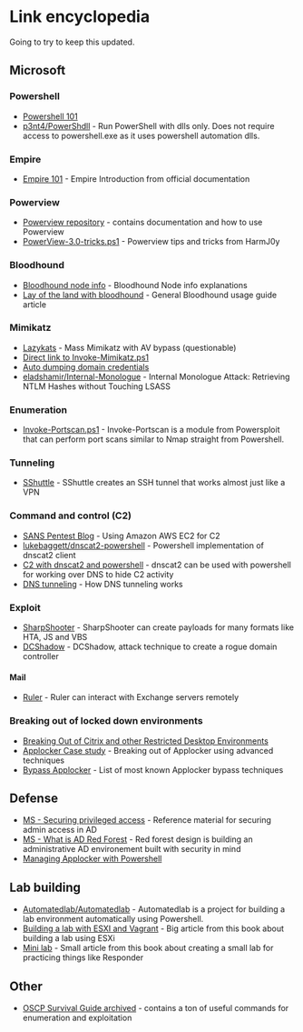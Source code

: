 # Link encyclopedia
Going to try to keep this updated.
## Microsoft

### Powershell
* [Powershell 101](https://hkh4cks.com/blog/2018/01/01/powershell-101/)
* [p3nt4/PowerShdll](https://github.com/p3nt4/PowerShdll) - Run PowerShell with dlls only. Does not require access to powershell.exe as it uses powershell automation dlls.

### Empire
* [Empire 101](http://www.powershellempire.com/?page_id=110) - Empire Introduction from official documentation

### Powerview
* [Powerview repository](https://github.com/PowerShellMafia/PowerSploit/tree/master/Recon) - contains documentation and how to use Powerview
* [PowerView-3.0-tricks.ps1](https://gist.github.com/HarmJ0y/184f9822b195c52dd50c379ed3117993) - Powerview tips and tricks from HarmJ0y

### Bloodhound
* [Bloodhound node info](https://github.com/BloodHoundAD/BloodHound/wiki/Users) - Bloodhound Node info explanations
* [Lay of the land with bloodhound](http://threat.tevora.com/lay-of-the-land-with-bloodhound/) - General Bloodhound usage guide article

### Mimikatz
* [Lazykats](https://github.com/bhdresh/lazykatz) -  Mass Mimikatz with AV bypass (questionable)
* [Direct link to Invoke-Mimikatz.ps1](https://raw.githubusercontent.com/PowerShellMafia/PowerSploit/master/Exfiltration/Invoke-Mimikatz.ps1)
* [Auto dumping domain credentials](https://blog.netspi.com/auto-dumping-domain-credentials-using-spns-powershell-remoting-and-mimikatz/)
* [eladshamir/Internal-Monologue](https://github.com/eladshamir/Internal-Monologue) - Internal Monologue Attack: Retrieving NTLM Hashes without Touching LSASS

### Enumeration
* [Invoke-Portscan.ps1](https://github.com/PowerShellMafia/PowerSploit/blob/262a260865d408808ab332f972d410d3b861eff1/Recon/Invoke-Portscan.ps1) - Invoke-Portscan is a module from Powersploit that can perform port scans similar to Nmap straight from Powershell.

### Tunneling
* [SShuttle](http://sshuttle.readthedocs.io/en/stable/) - SShuttle creates an SSH tunnel that works almost just like a VPN

### Command and control (C2)
* [SANS Pentest Blog](https://pen-testing.sans.org/blog/2017/12/10/putting-my-zero-cents-in-using-the-free-tier-on-amazon-web-services-ec2) - Using Amazon AWS EC2 for C2
* [lukebaggett/dnscat2-powershell](https://github.com/lukebaggett/dnscat2-powershell) - Powershell implementation of dnscat2 client
* [C2 with dnscat2 and powershell](https://www.blackhillsinfosec.com/powershell-dns-command-control-with-dnscat2-powershell/) - dnscat2 can be used with powershell for working over DNS to hide C2 activity
* [DNS tunneling](https://pentest.blog/data-exfiltration-tunneling-attacks-against-corporate-network/) - How DNS tunneling works

### Exploit
* [SharpShooter](https://github.com/mdsecactivebreach/SharpShooter) - SharpShooter can create payloads for many formats like HTA, JS and VBS
* [DCShadow](https://blog.alsid.eu/dcshadow-explained-4510f52fc19d) - DCShadow, attack technique to create a rogue domain controller

#### Mail
* [Ruler](https://github.com/sensepost/ruler) - Ruler can interact with Exchange servers remotely

### Breaking out of locked down environments
* [Breaking Out of Citrix and other Restricted Desktop Environments](https://www.pentestpartners.com/security-blog/breaking-out-of-citrix-and-other-restricted-desktop-environments/)
* [Applocker Case study](https://oddvar.moe/2017/12/21/applocker-case-study-how-insecure-is-it-really-part-2/) - Breaking out of Applocker using advanced techniques
* [Bypass Applocker](https://github.com/api0cradle/UltimateAppLockerByPassList) - List of most known Applocker bypass techniques



## Defense
* [MS - Securing privileged access](https://docs.microsoft.com/en-us/windows-server/identity/securing-privileged-access/securing-privileged-access-reference-material) - Reference material for securing admin access in AD
* [MS - What is AD Red Forest](https://social.technet.microsoft.com/wiki/contents/articles/37509.what-is-active-directory-red-forest-design.aspx) - Red forest design is building an administrative AD environement built with security in mind
* [Managing Applocker with Powershell](https://4sysops.com/archives/managing-applocker-with-powershell/)

## Lab building
* [Automatedlab/Automatedlab](https://github.com/AutomatedLab/AutomatedLab) - Automatedlab is a project for building a lab environment automatically using Powershell.
* [Building a lab with ESXI and Vagrant](building-a-lab-with-esxi-and-vagrant.md) - Big article from this book about building a lab using ESXi
* [Mini lab](creating.md) - Small article from this book about creating a small lab for practicing things like Responder

## Other
* [OSCP Survival Guide archived](http://web.archive.org/web/20171014213457/https://github.com/frizb/OSCP-Survival-Guide) - contains a ton of useful commands for enumeration and exploitation